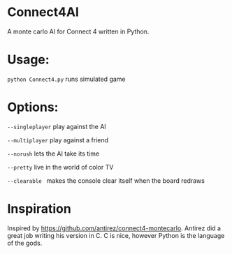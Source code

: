 # Connect4AI
A monte carlo AI for Connect 4 written in Python.

# Usage:
  ```python Connect4.py``` runs simulated game
  
# Options:
 ``` --singleplayer ``` play against the AI
 
 ``` --multiplayer ``` play against a friend

  ``` --norush ``` lets the AI take its time
  
  ``` --pretty ``` live in the world of color TV
  
  ``` --clearable  ``` makes the console clear itself when the board redraws
    
  
# Inspiration
Inspired by https://github.com/antirez/connect4-montecarlo. Antirez did a great job writing his version in C. C is nice, however Python is the language of the gods.
